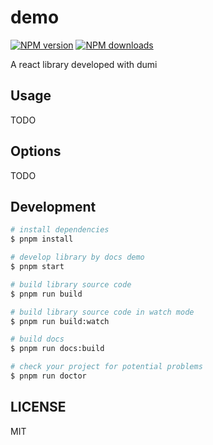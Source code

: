 # demo

[![NPM version](https://img.shields.io/npm/v/demo.svg?style=flat)](https://npmjs.org/package/demo)
[![NPM downloads](http://img.shields.io/npm/dm/demo.svg?style=flat)](https://npmjs.org/package/demo)

A react library developed with dumi

## Usage

TODO

## Options

TODO

## Development

```bash
# install dependencies
$ pnpm install

# develop library by docs demo
$ pnpm start

# build library source code
$ pnpm run build

# build library source code in watch mode
$ pnpm run build:watch

# build docs
$ pnpm run docs:build

# check your project for potential problems
$ pnpm run doctor
```

## LICENSE

MIT
